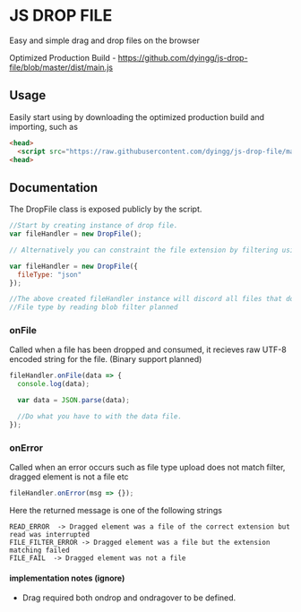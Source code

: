 # JS DROP FILE

Easy and simple drag and drop files on the browser

Optimized Production Build - https://github.com/dyingg/js-drop-file/blob/master/dist/main.js

## Usage

Easily start using by downloading the optimized production build and importing, such as

```html
<head>
  <script src="https://raw.githubusercontent.com/dyingg/js-drop-file/master/dist/main.js"> </script>
<head>
```


## Documentation

The DropFile class is exposed publicly by the script.

```js
//Start by creating instance of drop file.
var fileHandler = new DropFile();

// Alternatively you can constraint the file extension by filtering using

var fileHandler = new DropFile({
  fileType: "json"
});

//The above created fileHandler instance will discord all files that do not have the extension .json
//File type by reading blob filter planned
```

### onFile

Called when a file has been dropped and consumed, it recieves raw UTF-8 encoded string for the file.
(Binary support planned)

```js
fileHandler.onFile(data => {
  console.log(data);

  var data = JSON.parse(data);

  //Do what you have to with the data file.
});
```

### onError

Called when an error occurs such as file type upload does not match filter, dragged element is not a file etc

```js
fileHandler.onError(msg => {});
```

Here the returned message is one of the following strings

    READ_ERROR  -> Dragged element was a file of the correct extension but read was interrupted
    FILE_FILTER_ERROR -> Dragged element was a file but the extension matching failed
    FILE_FAIL  -> Dragged element was not a file

#### implementation notes (ignore)

- Drag required both ondrop and ondragover to be defined.
